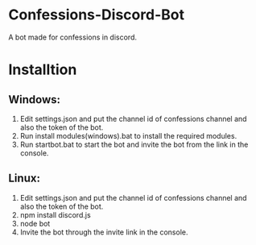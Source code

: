 # Confessions-Discord-Bot
A bot made for confessions in discord.


# Installtion 

## Windows:
1. Edit settings.json and put the channel id of confessions channel and also the token of the bot.
2. Run install modules(windows).bat to install the required modules.
3. Run startbot.bat to start the bot and invite the bot from the link in the console.

## Linux:
1. Edit settings.json and put the channel id of confessions channel and also the token of the bot.
2. npm install discord.js
3. node bot
4. Invite the bot through the invite link in the console.
